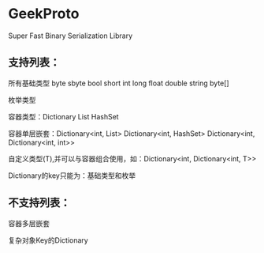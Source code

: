 # GeekProto
Super Fast Binary Serialization Library

## 支持列表： ##
所有基础类型 byte sbyte bool short int long float double string byte[]

枚举类型

容器类型：Dictionary List HashSet

容器单层嵌套：Dictionary<int, List<int>> Dictionary<int, HashSet<int>> Dictionary<int, Dictionary<int, int>>

自定义类型(T),并可以与容器组合使用，如：Dictionary<int, Dictionary<int, T>>

Dictionary的key只能为：基础类型和枚举

## 不支持列表： ##
容器多层嵌套

复杂对象Key的Dictionary
  
